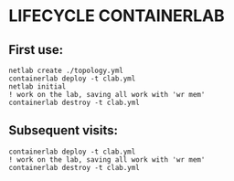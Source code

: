 # LIFECYCLE CONTAINERLAB
## First use:
    netlab create ./topology.yml
    containerlab deploy -t clab.yml
    netlab initial
    ! work on the lab, saving all work with 'wr mem'
    containerlab destroy -t clab.yml

## Subsequent visits:
    containerlab deploy -t clab.yml
    ! work on the lab, saving all work with 'wr mem'
    containerlab destroy -t clab.yml
